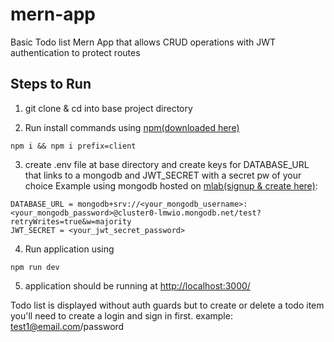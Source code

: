 # mern-app

Basic Todo list Mern App that allows CRUD operations with JWT authentication to protect routes

## Steps to Run
1. git clone & cd into base project directory

2. Run install commands using [npm(downloaded here)](https://nodejs.org/en/download/)
```node
npm i && npm i prefix=client
```

3. create .env file at base directory and create keys for DATABASE_URL that links to a mongodb and JWT_SECRET with a secret pw of your choice
Example using mongodb hosted on [mlab(signup & create here)](https://mlab.com/):
```.env
DATABASE_URL = mongodb+srv://<your_mongodb_username>:<your_mongodb_password>@cluster0-lmwio.mongodb.net/test?retryWrites=true&w=majority
JWT_SECRET = <your_jwt_secret_password>
```

4. Run application using 
```node
npm run dev
```
5. application should be running at [http://localhost:3000/](http://localhost:3000/)

Todo list is displayed without auth guards but to create or delete a todo item you'll need to create a login and sign in first.
example: test1@email.com/password



